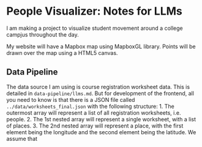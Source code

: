 # People Visualizer: Notes for LLMs

I am making a project to visualize student movement around a college campjus throughout the day.

My website will have a Mapbox map using MapboxGL library. Points will be drawn over the map using a HTML5 canvas.

## Data Pipeline
The data source I am using is course registration worksheet data. This is detailed in `data-pipeline/llms.md`. But for development of the frontend, all you need to know is that there is a JSON file called `../data/worksheets_final.json` with the following structure:
    1. The outermost array will represent a list of all registration worksheets, i.e. people.
    2. The 1st nested array will represent a single worksheet, with a list of places.
    3. The 2nd nested array will represent a place, with the first element being the longitude and the second element being the latitude.
We assume that 